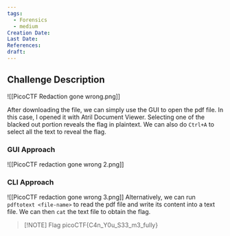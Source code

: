 ```yaml
---
tags:
  - Forensics
  - medium
Creation Date: 
Last Date: 
References: 
draft:
---
```


## Challenge Description 

![[PicoCTF Redaction gone wrong.png]]

After downloading the file, we can simply use the GUI to open the pdf file. In this case, I opened it with Atril Document Viewer. Selecting one of the blacked out portion reveals the flag in plaintext. We can also do `Ctrl+A` to select all the text to reveal the flag.

### GUI Approach
![[PicoCTF redaction gone wrong 2.png]]


### CLI Approach
![[PicoCTF redaction gone wrong 3.png]]
Alternatively, we can run `pdftotext <file-name>` to read the pdf file and write its content into a text file. We can then `cat` the text file to obtain the flag. 

> [!NOTE] Flag
>picoCTF{C4n_Y0u_S33_m3_fully}
